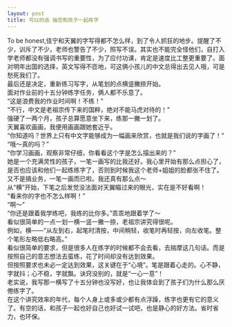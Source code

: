 ```yaml
---
layout: post
title: 可以的话 抽空和孩子一起练字
---
```


<p>To be honest,佳宁和天翼的字写得都不怎么样，到了令人抓狂的地步。提醒了不少，训斥了不少，老师也警告了不少，照写不误。其实也不能完全怪他们，自打入学老师都没有强调书写的重要性，为了应付功课，肯定是速度比工整更重要了。面对明年出国的选择，英文写得不匝地，可这俩小孩儿的中文总得出去见人哦，可是愁死我们了。<br />
最后还是决定，重新练习写字，从笔划的点横竖撇捺开始。<br />
面对作业前的十五分钟练字任务，俩人都不乐意了。<br />
“这是浪费我的作业时间啊！不练！”<br />
“不行，中文是老祖宗传下来的国粹，绝对不能马虎对待的！”<br />
强硬了一两个月，孩子总算愿意坐下来，练那一撇一划了。<br />
天翼喜欢画画，我便用画画跟她套近乎。<br />
“你知道吗？世界上只有中文字能够成为一幅画来欣赏，也就是我们说的字画了！”<br />
“哦～真的吗？”<br />
“你学习画画，观察非常仔细，你看看这个字是怎么描出来的？”<br />
她是一个充满灵性的孩子，一笔一画写的比我还好。我心里开始有那么点担心了，是否也应该和他们一起练练字了，否则到时候我这个老师+姐姐的脸都张不住了。<br />
又不是搞业务，一笔一画而已啦。我还真有那么点～<br />
从“横”开始，下笔之后发觉没法面对天翼瞄过来的眼光，实在是不好看啊！<br />
“看来你的字也不怎么样啊！”<br />
“啊～”<br />
“你还是跟着我学练吧，我练的比你多。”乖乖地跟着学了～<br />
看似很简单的一点一划一横一竖一撇一捺，老祖宗讲究得很呢。<br />
例如，横——“从左到右，起笔时清按，中间稍轻，收笔时再轻按，向左收笔。整个笔形左略低右略高。”<br />
看似很简单的要求，但是很多人在练字的时候都不会去看，去揣摩这几句话。而是按照自己的意志想法去蛮练，花了时间却没有达到效果。<br />
但按照要求也未必一定达到效果，这关键在于“心境”。笔是跟着心走的。心不静，字就抖；心不稳，字就飘。诀窍没别的，就是“一心一意”！<br />
老实说，我写那一横写了十五分钟也没写好，也让我体会到了孩子们为什么那么厌倦练字了。<br />
在这个讲究效率的年代，每个人身上或多或少都有点浮躁，练字也更有它的意义了。有空的话，和孩子一起也好自己也好试一试吧，也是静心的好方法。省时省力，也环保。</p>
